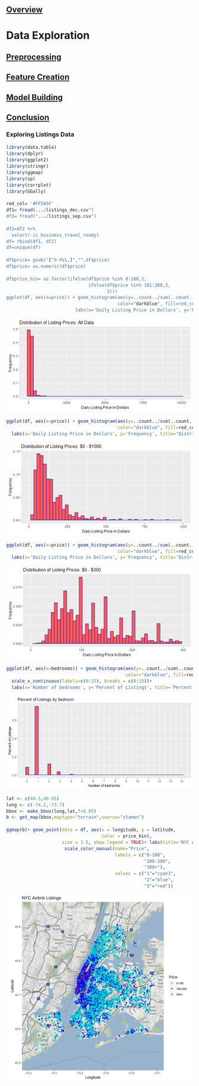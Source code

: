 ## [Overview](../index.md)

# Data Exploration

## [Preprocessing](../preprocessing/cleaning.md)

## [Feature Creation](../feature_creation/features.md)

## [Model Building](../model_building/model.md)

## [Conclusion](../conclusion/conclusion.md)

### Exploring Listings Data

```R
library(data.table)
library(dplyr)
library(ggplot2)
library(stringr)
library(ggmap)
library(sp)
library(corrplot)
library(GGally)

red_col= '#FF5A5F'
df1= fread(.../listings_dec.csv")
df2= fread(".../listings_sep.csv")

df2=df2 %>% 
  select(-is_business_travel_ready)
df= rbind(df1, df2)
df=unique(df)

df$price= gsub("[^0-9\\.]","",df$price)
df$price= as.numeric(df$price)

df$price_bin= as.factor(ifelse(df$price %in% 0:100,1,
                               ifelse(df$price %in% 101:300,2,
                                      3)))
ggplot(df, aes(x=price)) + geom_histogram(aes(y=..count../sum(..count..)),
                                          color="darkblue", fill=red_col,bins = 50)+
                          labs(x='Daily Listing Price in Dollars', y='Frequency', title='Distribution of Listing Prices: All Data')
```

![png](images/price_all.png)

```R
ggplot(df, aes(x=price)) + geom_histogram(aes(y=..count../sum(..count..)),
                                          color="darkblue", fill=red_col,bins = 50)+ xlim(0,1000)+
  labs(x='Daily Listing Price in Dollars', y='Frequency', title='Distribution of Listing Prices: $0 - $1000')

```
![png](images/price_1000.png)

```R
ggplot(df, aes(x=price)) + geom_histogram(aes(y=..count../sum(..count..)),
                                          color="darkblue", fill=red_col,bins = 50)+ xlim(0,300)+
  labs(x='Daily Listing Price in Dollars', y='Frequency', title='Distribution of Listing Prices: $0 - $300')
```
![png](images/price_300.png)

```R
ggplot(df, aes(x=bedrooms)) + geom_histogram(aes(y=..count../sum(..count..)),
                                             color="darkblue", fill=red_col, bins = 50)+ 
  scale_x_continuous(labels=c(0:15), breaks = c(0:15))+
  labs(x='Number of bedrooms', y='Percent of Listings', title='Percent of Listings by bedroom')

```
![png](images/bedroom.png)
```R
lat <- c(40.5,40.95)
long <- c(-74.2,-73.7)
bbox <- make_bbox(long,lat,f=0.05)
b <- get_map(bbox,maptype="terrain",source="stamen")

ggmap(b)+ geom_point(data = df, aes(x = longitude, y = latitude,
                                    color = price_bin), 
                     size = 1.5, show.legend = TRUE)+ labs(title='NYC Airbnb Listings', x= 'Longitude', y='Latitude')+
                      scale_color_manual(name="Price", 
                                         labels = c("0-100", 
                                                    "100-300", 
                                                    "300+"), 
                                         values = c("1"="cyan3", 
                                                    "2"="blue", 
                                                    "3"="red"))
```
![png](images/map.png)
